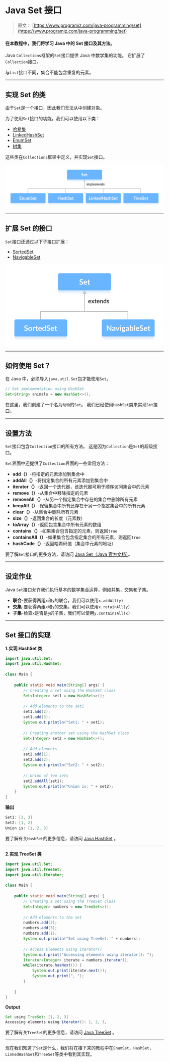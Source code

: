 # Java Set 接口

> 原文： [https://www.programiz.com/java-programming/set](https://www.programiz.com/java-programming/set)

#### 在本教程中，我们将学习 Java 中的 Set 接口及其方法。

Java `Collections`框架的`Set`接口提供 Java 中数学集的功能。 它扩展了`Collection`接口。

与`List`接口不同，集合不能包含重复的元素。

* * *

## 实现 Set 的类

由于`Set`是一个接口，因此我们无法从中创建对象。

为了使用`Set`接口的功能，我们可以使用以下类：

*   [哈希集](/java-programming/hashset "Java HashSet class")
*   [LinkedHashSet](/java-programming/linkedhashset "Java LinkedHashSet class")
*   [EnumSet](/java-programming/enumset "Java EnumSet Class")
*   [树集](/java-programming/treeset "Java TreeSet class")

这些类在`Collections`框架中定义，并实现`Set`接口。

![Interfaces SortedSet and NavigableSet extends the Set interface.](img/edb1e9c0ce0188ac368b848ad38ac32d.png)

* * *

## 扩展 Set 的接口

`Set`接口还通过以下子接口扩展：

*   [SortedSet](/java-programming/sortedset "Java SortedSet Interface")
*   [NavigableSet](/java-programming/navigableset "Java NavigableSet Interface")

![Classes EnumSet, HashSet, LinkedHastSet and TreeSet implement the Set interface.](img/327cf87b7b35cd406586609e44972733.png)

* * *

## 如何使用 Set？

在 Java 中，必须导入`java.util.Set`包才能使用`Set`。

```java
// Set implementation using HashSet
Set<String> animals = new HashSet<>(); 
```

在这里，我们创建了一个名为`动物`的`Set`。 我们已经使用`HashSet`类来实现`Set`接口。

* * *

## 设置方法

`Set`接口包含`Collection`接口的所有方法。 这是因为`Collection`是`Set`的超级接口。

`Set`界面中还提供了`Collection`界面的一些常用方法：

*   **add（）**-将指定的元素添加到集合中
*   **addAll（）**-将指定集合的​​所有元素添加到集合中
*   **iterator（）**-返回一个迭代器，该迭代器可用于顺序访问集合中的元素
*   **remove（）**-从集合中移除指定的元素
*   **removeAll（）**-从另一个指定集合中存在的集合中删除所有元素
*   **keepAll（）**-保留集合中所有还存在于另一个指定集合中的所有元素
*   **clear（）**-从集合中删除所有元素
*   **size（）**-返回集合的长度（元素数）
*   **toArray（）**-返回包含集合中所有元素的数组
*   **contains（）**-如果集合包含指定的元素，则返回`true`
*   **containsAll（）**-如果集合包含指定集合的​​所有元素，则返回`true`
*   **hashCode（）**-返回哈希码值（集合中元素的地址）

要了解`Set`接口的更多方法，请访问 [Java Set（Java 官方文档）](https://docs.oracle.com/javase/7/docs/api/java/util/Set.html)。

* * *

## 设定作业

Java `Set`接口允许我们执行基本的数学集合运算，例如并集，交集和子集。

*   **联合**-要获得两组`x`和`y`的联合，我们可以使用`x.addAll(y)`
*   **交集**-要获得两组`x`和`y`的交集，我们可以使用`x.retainAll(y)`
*   **子集**-检查`x`是否是`y`的子集，我们可以使用`y.containsAll(x)`

* * *

## Set 接口的实现

**1.实现 HashSet 类**

```java
import java.util.Set;
import java.util.HashSet;

class Main {

    public static void main(String[] args) {
        // Creating a set using the HashSet class
        Set<Integer> set1 = new HashSet<>();

        // Add elements to the set1
        set1.add(2);
        set1.add(3);
        System.out.println("Set1: " + set1);

        // Creating another set using the HashSet class
        Set<Integer> set2 = new HashSet<>();

        // Add elements
        set2.add(1);
        set2.add(2);
        System.out.println("Set2: " + set2);

        // Union of two sets
        set2.addAll(set1);
        System.out.println("Union is: " + set2);
    }
} 
```

**输出**

```java
Set1: [2, 3]
Set2: [1, 2]
Union is: [1, 2, 3] 
```

要了解有关`HashSet`的更多信息，请访问 [Java HashSet](/java-programming/hashset "Java HashSet Class") 。

* * *

**2.实现 TreeSet 类**

```java
import java.util.Set;
import java.util.TreeSet;
import java.util.Iterator;

class Main {

    public static void main(String[] args) {
        // Creating a set using the TreeSet class
        Set<Integer> numbers = new TreeSet<>();

        // Add elements to the set
        numbers.add(2);
        numbers.add(3);
        numbers.add(1);
        System.out.println("Set using TreeSet: " + numbers);

        // Access Elements using iterator()
        System.out.print("Accessing elements using iterator(): ");
        Iterator<Integer> iterate = numbers.iterator();
        while(iterate.hasNext()) {
            System.out.print(iterate.next());
            System.out.print(", ");
        }

    }
} 
```

**Output**

```java
Set using TreeSet: [1, 2, 3]
Accessing elements using iterator(): 1, 2, 3, 
```

要了解有关`TreeSet`的更多信息，请访问 [Java TreeSet](/java-programming/treeset "Java TreeSet Class") 。

* * *

现在我们知道了`Set`是什么，我们将在接下来的教程中在`EnumSet`，`HashSet`，`LinkedHashSet`和`TreeSet`等类中看到其实现。